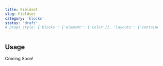 ```yaml
---
title: Fieldset
slug: Fieldset
category: 'blocks'
status: 'draft'
# props_style: {'blocks': {'element': ['color']}, 'layouts': {'container': ['container', 'size']}}
---
```


## Usage

<p class="feedback:prose status:default bg:default:100 variant:bare emoji:default">Coming Soon!</p>
